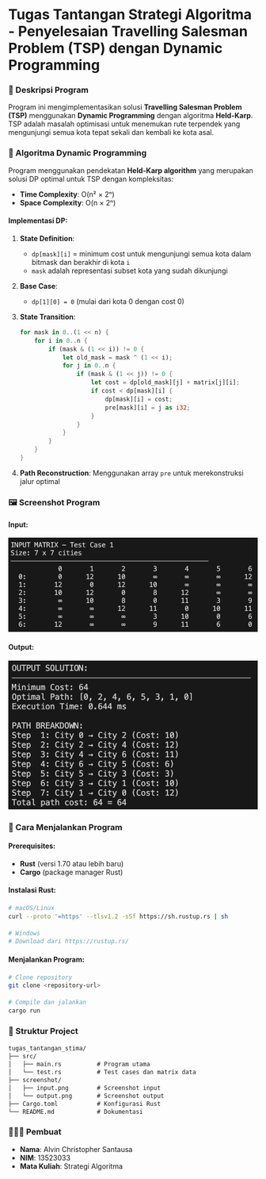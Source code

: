 # Tugas Tantangan Strategi Algoritma - Penyelesaian Travelling Salesman Problem (TSP) dengan Dynamic Programming

### 📝 Deskripsi Program
Program ini mengimplementasikan solusi **Travelling Salesman Problem (TSP)** menggunakan **Dynamic Programming** dengan algoritma **Held-Karp**. TSP adalah masalah optimisasi untuk menemukan rute terpendek yang mengunjungi semua kota tepat sekali dan kembali ke kota asal.

### 🔬 Algoritma Dynamic Programming
Program menggunakan pendekatan **Held-Karp algorithm** yang merupakan solusi DP optimal untuk TSP dengan kompleksitas:
- **Time Complexity**: O(n² × 2ⁿ)
- **Space Complexity**: O(n × 2ⁿ)

#### Implementasi DP:
1. **State Definition**: 
   - `dp[mask][i]` = minimum cost untuk mengunjungi semua kota dalam bitmask dan berakhir di kota `i`
   - `mask` adalah representasi subset kota yang sudah dikunjungi

2. **Base Case**: 
   - `dp[1][0] = 0` (mulai dari kota 0 dengan cost 0)

3. **State Transition**:
   ```rust
   for mask in 0..(1 << n) {
       for i in 0..n {
           if (mask & (1 << i)) != 0 {
               let old_mask = mask ^ (1 << i);
               for j in 0..n {
                   if (mask & (1 << j)) != 0 {
                       let cost = dp[old_mask][j] + matrix[j][i];
                       if cost < dp[mask][i] {
                           dp[mask][i] = cost;
                           pre[mask][i] = j as i32;
                       }
                   }
               }
           }
       }
   }
   ```

4. **Path Reconstruction**: Menggunakan array `pre` untuk merekonstruksi jalur optimal

### 🖼️ Screenshot Program

#### Input:
![Input Screenshot](screenshot/input.png)

#### Output:
![Output Screenshot](screenshot/output.png)

### 🚀 Cara Menjalankan Program

#### Prerequisites:
- **Rust** (versi 1.70 atau lebih baru)
- **Cargo** (package manager Rust)

#### Instalasi Rust:
```bash
# macOS/Linux
curl --proto '=https' --tlsv1.2 -sSf https://sh.rustup.rs | sh

# Windows
# Download dari https://rustup.rs/
```

#### Menjalankan Program:
```bash
# Clone repository
git clone <repository-url>

# Compile dan jalankan
cargo run
```

### 📁 Struktur Project
```
tugas_tantangan_stima/
├── src/
│   ├── main.rs          # Program utama
│   └── test.rs          # Test cases dan matrix data
├── screenshot/
│   ├── input.png        # Screenshot input
│   └── output.png       # Screenshot output
├── Cargo.toml           # Konfigurasi Rust
└── README.md            # Dokumentasi
```

### 🧏🏻‍♂️ Pembuat
- **Nama**: Alvin Christopher Santausa
- **NIM**: 13523033
- **Mata Kuliah**: Strategi Algoritma